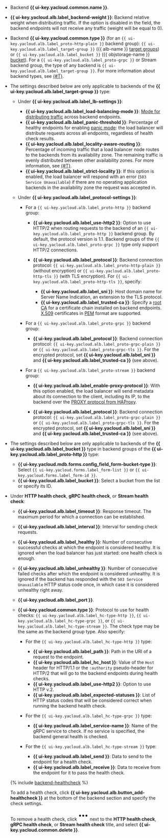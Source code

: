 * Backend **{{ ui-key.yacloud.common.name }}**.
* **{{ ui-key.yacloud.alb.label_backend-weight }}**: Backend relative weight when distributing traffic. If the option is disabled in the field, the backend endpoints will not receive any traffic (weight will be equal to 0).
* Backend **{{ ui-key.yacloud.common.type }}** (for an `{{ ui-key.yacloud.alb.label_proto-http-plain }}` backend group): `{{ ui-key.yacloud.alb.label_target-group }}` ({{ alb-name }} [target groups](../../application-load-balancer/concepts/target-group.md)) or `{{ ui-key.yacloud.alb.label_bucket }}` ({{ objstorage-name }} [bucket](../../storage/concepts/bucket.md)). For a `{{ ui-key.yacloud.alb.label_proto-grpc }}` or Stream backend group, the type of any backend is `{{ ui-key.yacloud.alb.label_target-group }}`. For more information about backend types, see [{#T}](../../application-load-balancer/concepts/backend-group.md#types).

* The settings described below are only applicable to backends of the **{{ ui-key.yacloud.alb.label_target-group }}** type:

  * Under **{{ ui-key.yacloud.alb.label_lb-settings }}**:
    
    * **{{ ui-key.yacloud.alb.label_load-balancing-mode }}**: [Mode for distributing traffic](../../application-load-balancer/concepts/backend-group.md#balancing-mode) across backend endpoints.
    * **{{ ui-key.yacloud.alb.label_panic-threshold }}**: Percentage of healthy endpoints for enabling [panic mode](../../application-load-balancer/concepts/backend-group.md#panic-mode): the load balancer will distribute requests across all endpoints, regardless of health check results.
    * **{{ ui-key.yacloud.alb.label_locality-aware-routing }}**: Percentage of incoming traffic that a load balancer node routes to the backends from its availability zone. The remaining traffic is evenly distributed between other availability zones. For more information, see [{#T}](../../application-load-balancer/concepts/backend-group.md#locality).
    * **{{ ui-key.yacloud.alb.label_strict-locality }}**: If this option is enabled, the load balancer will respond with an error (`503 Service Unavailable`) if there are no operating application backends in the availability zone the request was accepted in.
 
  * Under **{{ ui-key.yacloud.alb.label_protocol-settings }}**:
    
    * For a `{{ ui-key.yacloud.alb.label_proto-http }}` backend group:
      
      * **{{ ui-key.yacloud.alb.label_use-http2 }}**: Option to use HTTP/2 when routing requests to the backend of an `{{ ui-key.yacloud.alb.label_proto-http }}` backend group. By default, the protocol version is 1.1. Backend groups of the `{{ ui-key.yacloud.alb.label_proto-grpc }}` type only support HTTP/2 connections.
      * **{{ ui-key.yacloud.alb.label_protocol }}**: Backend connection protocol: `{{ ui-key.yacloud.alb.label_proto-http-plain }}` (without encryption) or `{{ ui-key.yacloud.alb.label_proto-http-tls }}` (with TLS encryption). For `{{ ui-key.yacloud.alb.label_proto-http-tls }}`, specify:
        
        * **{{ ui-key.yacloud.alb.label_sni }}**: Host domain name for Server Name Indication, an extension to the TLS protocol.
        * **{{ ui-key.yacloud.alb.label_trusted-ca }}**: Specify a [root CA](https://en.wikipedia.org/wiki/Root_certificate) for a certificate chain installed on backend endpoints. [X.509](https://en.wikipedia.org/wiki/X.509) certificates in [PEM](https://en.wikipedia.org/wiki/Privacy-Enhanced_Mail) format are supported.
    
    * For a `{{ ui-key.yacloud.alb.label_proto-grpc }}` backend group:

      * **{{ ui-key.yacloud.alb.label_protocol }}**: Backend connection protocol: `{{ ui-key.yacloud.alb.label_proto-grpc-plain }}` or `{{ ui-key.yacloud.alb.label_proto-grpc-tls }}`. For the encrypted protocol, set **{{ ui-key.yacloud.alb.label_sni }}** and **{{ ui-key.yacloud.alb.label_trusted-ca }}** (see above).
    
    * For a `{{ ui-key.yacloud.alb.label_proto-stream }}` backend group:
      
      * **{{ ui-key.yacloud.alb.label_enable-proxy-protocol }}**: With this option enabled, the load balancer will send metadata about its connection to the client, including its IP, to the backend over the [PROXY protocol from HAProxy](https://www.haproxy.org/download/1.9/doc/proxy-protocol.txt).
        
      * **{{ ui-key.yacloud.alb.label_protocol }}**: Backend connection protocol: `{{ ui-key.yacloud.alb.label_proto-grpc-plain }}` or `{{ ui-key.yacloud.alb.label_proto-grpc-tls }}`. For the encrypted protocol, set **{{ ui-key.yacloud.alb.label_sni }}** and **{{ ui-key.yacloud.alb.label_trusted-ca }}** (see above).

* The settings described below are only applicable to backends of the **{{ ui-key.yacloud.alb.label_bucket }}** type in backend groups of the **{{ ui-key.yacloud.alb.label_proto-http }}** type:

  * **{{ ui-key.yacloud.mdb.forms.config_field_form-bucket-type }}**: Select `{{ ui-key.yacloud.forms.label_form-list }}` or `{{ ui-key.yacloud.forms.label_form-id }}`.
  * **{{ ui-key.yacloud.alb.label_bucket }}**: Select a bucket from the list or specify its ID.

* Under **HTTP health check**, **gRPC health check**, or **Stream health check**:
  
  * **{{ ui-key.yacloud.alb.label_timeout }}**: Response timeout. The maximum period for which a connection can be established.
  * **{{ ui-key.yacloud.alb.label_interval }}**: Interval for sending check requests.
  * **{{ ui-key.yacloud.alb.label_healthy }}**: Number of consecutive successful checks at which the endpoint is considered healthy. It is ignored when the load balancer has just started: one health check is enough.
  * **{{ ui-key.yacloud.alb.label_unhealthy }}**: Number of consecutive failed checks after which the endpoint is considered unhealthy. It is ignored if the backend has responded with the `503 Service Unavailable` HTTP status code once, in which case it is considered unhealthy right away.
  * **{{ ui-key.yacloud.alb.label_port }}**.
  * **{{ ui-key.yacloud.common.type }}**: Protocol to use for health checks: `{{ ui-key.yacloud.alb.label_hc-type-http }}`, `{{ ui-key.yacloud.alb.label_hc-type-grpc }}`, or `{{ ui-key.yacloud.alb.label_hc-type-stream }}`. The check type may be the same as the backend group type. Also specify:
    
    * For the `{{ ui-key.yacloud.alb.label_hc-type-http }}` type:
      
      * **{{ ui-key.yacloud.alb.label_path }}**: Path in the URI of a request to the endpoint.
      * **{{ ui-key.yacloud.alb.label_hc_host }}**: Value of the `Host` header for HTTP/1.1 or the `:authority` pseudo-header for HTTP/2 that will go to the backend endpoints during health checks.
      * **{{ ui-key.yacloud.alb.label_use-http2 }}**: Option to use HTTP v.2.
      * **{{ ui-key.yacloud.alb.label_expected-statuses }}**: List of HTTP status codes that will be considered correct when running the backend health check.
     
    * For the `{{ ui-key.yacloud.alb.label_hc-type-grpc }}` type:
      
      * **{{ ui-key.yacloud.alb.label_service-name }}**: Name of the gRPC service to check. If no service is specified, the backend general health is checked.
     
    * For the `{{ ui-key.yacloud.alb.label_hc-type-stream }}` type:
      
      * **{{ ui-key.yacloud.alb.label_send }}**: Data to send to the endpoint for a health check.
      * **{{ ui-key.yacloud.alb.label_receive }}**: Data to receive from the endpoint for it to pass the health check.
      
  {% include [backend-healthcheck](backend-healthcheck.md) %}

  To add a health check, click **{{ ui-key.yacloud.alb.button_add-healthcheck }}** at the bottom of the backend section and specify the check settings.

  To remove a health check, click ![image](../../_assets/console-icons/ellipsis.svg) next to the **HTTP health check**, **gRPC health check**, or **Stream health check** title, and select **{{ ui-key.yacloud.common.delete }}**.
